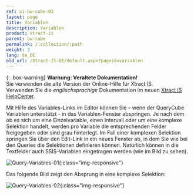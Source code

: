 ```yaml
---
ref: xi-bw-cube-03
layout: page
title: Variablen
description: Variablen
product: xtract-is
parent: bw-cube
permalink: /:collection/:path
weight: 3
lang: de_DE
old_url: /Xtract-IS-DE/default.aspx?pageid=variablen
---
```


{: .box-warning}
**Warnung: Veraltete Dokumentation!** <br>
Sie verwenden die alte Version der Online-Hilfe für Xtract IS.<br>
Verwenden Sie die *englischsprachige* Dokumentation im neuen [Xtract IS HelpCenter](https://helpcenter.theobald-software.com/xtract-is/documentation/introduction/).

Mit Hilfe des Variables-Links im Editor können Sie – wenn der QueryCube Variablen unterstützt - in das Variablen-Fenster abspringen. Je nach dem ob es sich um eine Einzelvariable, einen Intervall oder um eine komplexe Selektion handelt, werden pro Variable die entsprechenden Felder freigegeben oder sind grau hinterlegt. Im Fall einer komplexen Selektion springen Sie über den Edit-Link in ein neues Fenster ab, in dem Sie wie bei den Queries die Selektionen definieren können.
Natürlich können in die Textfelder auch SSIS-Variablen eingetragen werden (wie im Bild zu sehen).

![Query-Variables-01](/img/content/Query-Variables-01.png){:class="img-responsive"}


Das folgende Bild zeigt den Absprung in eine komplexe Selektion:

![Query-Variables-02](/img/content/Query-Variables-02.png){:class="img-responsive"}